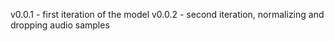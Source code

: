 v0.0.1 - first iteration of the model
v0.0.2 - second iteration, normalizing and dropping audio samples
